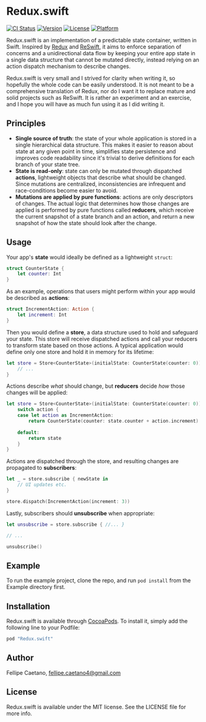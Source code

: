 # Redux.swift

[![CI Status](http://img.shields.io/travis/fellipecaetano/Redux.swift.svg?style=flat)](https://travis-ci.org/fellipecaetano/Redux.swift)
[![Version](https://img.shields.io/cocoapods/v/Redux.swift.svg?style=flat)](http://cocoapods.org/pods/Redux.swift)
[![License](https://img.shields.io/cocoapods/l/Redux.swift.svg?style=flat)](http://cocoapods.org/pods/Redux.swift)
[![Platform](https://img.shields.io/cocoapods/p/Redux.swift.svg?style=flat)](http://cocoapods.org/pods/Redux.swift)

Redux.swift is an implementation of a predictable state container, written in Swift. Inspired by [Redux](http://redux.js.org) and [ReSwift](https://github.com/ReSwift/ReSwift), it aims to enforce separation of concerns and a unidirectional data flow by keeping your entire app state in a single data structure that cannot be mutated directly, instead relying on an action dispatch mechanism to describe changes.

Redux.swift is very small and I strived for clarity when writing it, so hopefully the whole code can be easily understood. It is not meant to be a comprehensive translation of Redux, nor do I want it to replace mature and solid projects such as ReSwift. It is rather an experiment and an exercise, and I hope you will have as much fun using it as I did writing it.

## Principles

- **Single source of truth**: the state of your whole application is stored in a single hierarchical data structure. This makes it easier to reason about state at any given point in time, simplifies state persistence and improves code readability since it's trivial to derive definitions for each branch of your state tree.
- **State is read-only**: state can only be mutated through dispatched **actions**, lightweight objects that describe what should be changed. Since mutations are centralized, inconsistencies are infrequent and race-conditions become easier to avoid.
- **Mutations are applied by pure functions**: actions are only descriptors of changes. The actual logic that determines how those changes are applied is performed by pure functions called **reducers**, which receive the current snapshot of a state branch and an action, and return a new snapshot of how the state should look after the change.

## Usage

Your app's **state** would ideally be defined as a lightweight `struct`:

```swift
struct CounterState {
    let counter: Int
}
```

As an example, operations that users might perform within your app would be described as **actions**:

```swift
struct IncrementAction: Action {
    let increment: Int
}
```

Then you would define a **store**, a data structure used to hold and safeguard your state. This store will receive dispatched actions and call your reducers to transform state based on those actions. A typical application would define only one store and hold it in memory for its lifetime:

```swift
let store = Store<CounterState>(initialState: CounterState(counter: 0)) { state, action in
    // ...
}
```

Actions describe *what* should change, but **reducers** decide *how* those changes will be applied:

```swift
let store = Store<CounterState>(initialState: CounterState(counter: 0)) { state, action in
    switch action {
    case let action as IncrementAction:
        return CounterState(counter: state.counter + action.increment)
        
    default:
        return state
    }
}
```

Actions are dispatched through the store, and resulting changes are propagated to **subscribers**:

```swift
let _ = store.subscribe { newState in
    // UI updates etc.
}

store.dispatch(IncrementAction(increment: 3))
```

Lastly, subscribers should **unsubscribe** when appropriate:

```swift
let unsubscribe = store.subscribe { //... }

// ...

unsubscribe()

```

## Example

To run the example project, clone the repo, and run `pod install` from the Example directory first.

## Installation

Redux.swift is available through [CocoaPods](http://cocoapods.org). To install
it, simply add the following line to your Podfile:

```ruby
pod "Redux.swift"
```

## Author

Fellipe Caetano, fellipe.caetano4@gmail.com

## License

Redux.swift is available under the MIT license. See the LICENSE file for more info.
